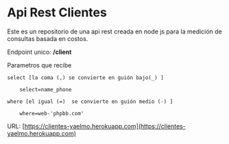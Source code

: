 # Api Rest Clientes

Este es un repositorio de una api rest creada en node js para la medición
de consultas basada en costos.

Endpoint unico: **/client**

Parametros que recibe 
```
select [la coma (,) se convierte en guión bajo(_) ]
 
    select=name_phone

where [el igual (=)  se convierte en guión medio (-) ] 

    where=web-'phpbb.com'

```
URL: [https://clientes-yaelmo.herokuapp.com](https://clientes-yaelmo.herokuapp.com)